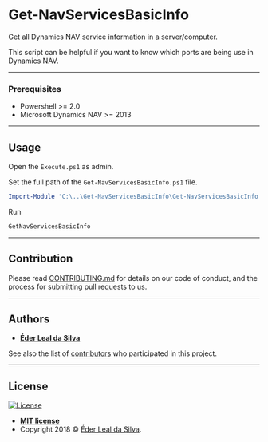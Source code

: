 # Get-NavServicesBasicInfo
Get all Dynamics NAV service information in a server/computer.

This script can be helpful if you want to know which ports are being use in Dynamics NAV.

---

### Prerequisites
* Powershell >= 2.0
* Microsoft Dynamics NAV >= 2013

---

## Usage
Open the `Execute.ps1` as admin.

Set the full path of the `Get-NavServicesBasicInfo.ps1` file.
```powershell
Import-Module 'C:\..\Get-NavServicesBasicInfo\Get-NavServicesBasicInfo.ps1'
```

Run
```powershell
GetNavServicesBasicInfo
```

---

## Contribution

Please read [CONTRIBUTING.md](https://github.com/ederlealsilva/Get-NavServicesBasicInfo) for details on our code of conduct, and the process for submitting pull requests to us.

---

## Authors

* [**Éder Leal da Silva**](https://github.com/ederlealsilva)

See also the list of [contributors](https://github.com/ederlealsilva/Get-NavServicesBasicInfo/contributors) who participated in this project.

---

## License

[![License](http://img.shields.io/:license-mit-blue.svg?style=flat-square)](http://badges.mit-license.org)

- **[MIT license](https://github.com/ederlealsilva/Get-NavServicesBasicInfo/blob/master/LICENSE)**
- Copyright 2018 © <a href="https://github.com/ederlealsilva/" target="_blank">Éder Leal da Silva</a>.
